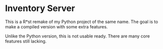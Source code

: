 # Inventory Server
This is a R*st remake of my Python project of the same name. The goal
is to make a compiled version with some extra features.

Unlike the Python version, this is not usable ready. There are many core features still lacking.
